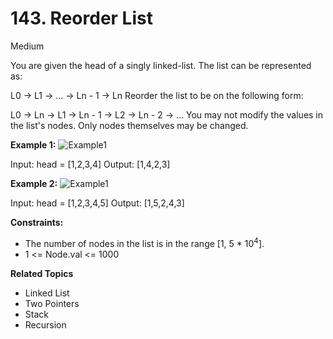 # 143. Reorder List


Medium

You are given the head of a singly linked-list. The list can be represented as:

L0 → L1 → … → Ln - 1 → Ln
Reorder the list to be on the following form:

L0 → Ln → L1 → Ln - 1 → L2 → Ln - 2 → …
You may not modify the values in the list's nodes. Only nodes themselves may be changed.

 

**Example 1:**
![Example1](https://assets.leetcode.com/uploads/2021/03/04/reorder1linked-list.jpg)

Input: head = [1,2,3,4]
Output: [1,4,2,3]

**Example 2:**
![Example1](https://assets.leetcode.com/uploads/2021/03/09/reorder2-linked-list.jpg)

Input: head = [1,2,3,4,5]
Output: [1,5,2,4,3]
 

**Constraints:**

- The number of nodes in the list is in the range [1, 5 * $10^4$].
- 1 <= Node.val <= 1000

**Related Topics**
- Linked List
- Two Pointers
- Stack
- Recursion